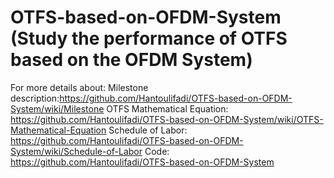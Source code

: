 # OTFS-based-on-OFDM-System (Study the performance of OTFS based on the OFDM System)

For more details about:
Milestone description:https://github.com/Hantoulifadi/OTFS-based-on-OFDM-System/wiki/Milestone
OTFS Mathematical Equation: https://github.com/Hantoulifadi/OTFS-based-on-OFDM-System/wiki/OTFS-Mathematical-Equation
Schedule of Labor: https://github.com/Hantoulifadi/OTFS-based-on-OFDM-System/wiki/Schedule-of-Labor
Code: https://github.com/Hantoulifadi/OTFS-based-on-OFDM-System


